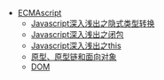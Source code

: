 <!--
 * @Author: your name
 * @Date: 2020-08-03 19:22:22
 * @LastEditTime: 2020-08-29 18:42:44
 * @LastEditors: Please set LastEditors
 * @Description: In User Settings Edit
 * @FilePath: \JDR_Blog\docs\Front_End\ECMAscript\_sidebar.md
-->

* [ECMAscript](Front_End/ECMAscript/)
  * [Javascript深入浅出之隐式类型转换](Front_End/ECMAscript/TypeChange.md)
  * [Javascript深入浅出之闭包](Front_End/ECMAscript/Closure.md)
  * [Javascript深入浅出之this](Front_End/ECMAscript/This.md)
  * [原型、原型链和面向对象](Front_End/ECMAscript/Prototype.md)
  * [DOM](Front_End/ECMAscript/DOM.md)


<!-- 
* [Typescript](Front_End/ECMAscript/)
* [HTTP](Front_End/HTTP/)
* [Vue](Front_End/Vue/)
* [React](Front_End/React/)
* [Node](Front_End/Node/)
* [Git](Front_End/Git/)
* [小程序](Front_End/Applets/)
* [项目](Front_End/Applets/) 
-->
